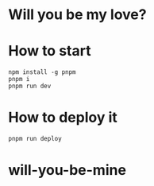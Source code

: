 # Will you be my love?


# How to start
```
npm install -g pnpm
pnpm i
pnpm run dev
```



# How to deploy it
```
pnpm run deploy
```

# will-you-be-mine

